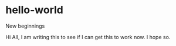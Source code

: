 # hello-world
New beginnings

Hi All, I am writing this to see if I can get this to work now. I hope so.
